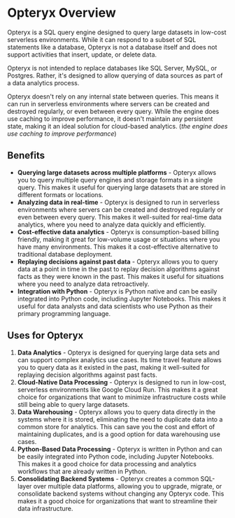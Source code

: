 # Opteryx Overview

Opteryx is a SQL query engine designed to query large datasets in low-cost serverless environments. While it can respond to a subset of SQL statements like a database, Opteryx is not a database itself and does not support activities that insert, update, or delete data.

Opteryx is not intended to replace databases like SQL Server, MySQL, or Postgres. Rather, it's designed to allow querying of data sources as part of a data analytics process.

Opteryx doesn't rely on any internal state between queries. This means it can run in serverless environments where servers can be created and destroyed regularly, or even between every query. While the engine does use caching to improve performance, it doesn't maintain any persistent state, making it an ideal solution for cloud-based analytics. (_the engine does use caching to improve performance_)

## Benefits

- **Querying large datasets across multiple platforms** - Opteryx allows you to query multiple query engines and storage formats in a single query. This makes it useful for querying large datasets that are stored in different formats or locations.
- **Analyzing data in real-time** - Opteryx is designed to run in serverless environments where servers can be created and destroyed regularly or even between every query. This makes it well-suited for real-time data analytics, where you need to analyze data quickly and efficiently.
- **Cost-effective data analytics** - Opteryx is consumption-based billing friendly, making it great for low-volume usage or situations where you have many environments. This makes it a cost-effective alternative to traditional database deployment.
- **Replaying decisions against past data** - Opteryx allows you to query data at a point in time in the past to replay decision algorithms against facts as they were known in the past. This makes it useful for situations where you need to analyze data retroactively.
- **Integration with Python** - Opteryx is Python native and can be easily integrated into Python code, including Jupyter Notebooks. This makes it useful for data analysts and data scientists who use Python as their primary programming language.

## Uses for Opteryx

1. **Data Analytics** - Opteryx is designed for querying large data sets and can support complex analytics use cases. Its time travel feature allows you to query data as it existed in the past, making it well-suited for replaying decision algorithms against past facts.
2. **Cloud-Native Data Processing** - Opteryx is designed to run in low-cost, serverless environments like Google Cloud Run. This makes it a great choice for organizations that want to minimize infrastructure costs while still being able to query large datasets.
3. **Data Warehousing** - Opteryx allows you to query data directly in the systems where it is stored, eliminating the need to duplicate data into a common store for analytics. This can save you the cost and effort of maintaining duplicates, and is a good option for data warehousing use cases.
4. **Python-Based Data Processing** - Opteryx is written in Python and can be easily integrated into Python code, including Jupyter Notebooks. This makes it a good choice for data processing and analytics workflows that are already written in Python.
5. **Consolidating Backend Systems** - Opteryx creates a common SQL-layer over multiple data platforms, allowing you to upgrade, migrate, or consolidate backend systems without changing any Opteryx code. This makes it a good choice for organizations that want to streamline their data infrastructure.
